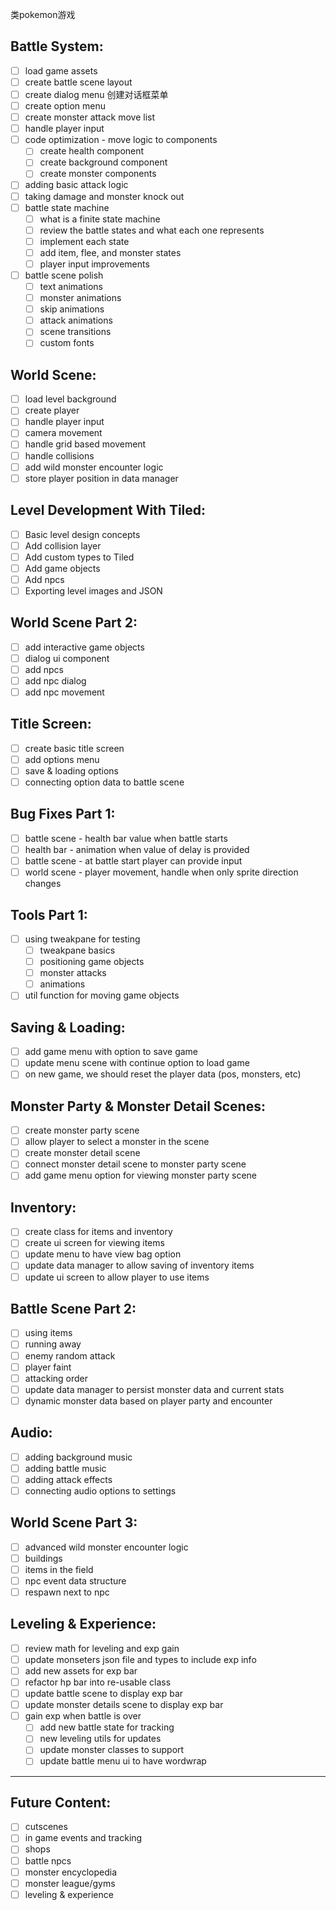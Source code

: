 类pokemon游戏
## Battle System:
  - [ ] load game assets
  - [ ] create battle scene layout
  - [ ] create dialog menu 创建对话框菜单
  - [ ] create option menu
  - [ ] create monster attack move list
  - [ ] handle player input
  - [ ] code optimization - move logic to components
    - [ ] create health component
    - [ ] create background component
    - [ ] create monster components
  - [ ] adding basic attack logic
  - [ ] taking damage and monster knock out
  - [ ] battle state machine
    - [ ] what is a finite state machine
    - [ ] review the battle states and what each one represents
    - [ ] implement each state
    - [ ] add item, flee, and monster states
    - [ ] player input improvements
 - [ ] battle scene polish
    - [ ] text animations
    - [ ] monster animations
    - [ ] skip animations
    - [ ] attack animations
    - [ ] scene transitions
    - [ ] custom fonts

## World Scene:
  - [ ] load level background
  - [ ] create player
  - [ ] handle player input
  - [ ] camera movement
  - [ ] handle grid based movement
  - [ ] handle collisions
  - [ ] add wild monster encounter logic
  - [ ] store player position in data manager

## Level Development With Tiled:
  - [ ] Basic level design concepts
  - [ ] Add collision layer
  - [ ] Add custom types to Tiled
  - [ ] Add game objects
  - [ ] Add npcs
  - [ ] Exporting level images and JSON

## World Scene Part 2:
  - [ ] add interactive game objects
  - [ ] dialog ui component
  - [ ] add npcs
  - [ ] add npc dialog
  - [ ] add npc movement

## Title Screen:
  - [ ] create basic title screen
  - [ ] add options menu
  - [ ] save & loading options
  - [ ] connecting option data to battle scene

## Bug Fixes Part 1:
  - [ ] battle scene - health bar value when battle starts
  - [ ] health bar - animation when value of delay is provided
  - [ ] battle scene - at battle start player can provide input
  - [ ] world scene - player movement, handle when only sprite direction changes

## Tools Part 1:
  - [ ] using tweakpane for testing
    - [ ] tweakpane basics
    - [ ] positioning game objects
    - [ ] monster attacks
    - [ ] animations
  - [ ] util function for moving game objects

## Saving & Loading:
  - [ ] add game menu with option to save game
  - [ ] update menu scene with continue option to load game
  - [ ] on new game, we should reset the player data (pos, monsters, etc)

## Monster Party & Monster Detail Scenes:
  - [ ] create monster party scene
  - [ ] allow player to select a monster in the scene
  - [ ] create monster detail scene
  - [ ] connect monster detail scene to monster party scene
  - [ ] add game menu option for viewing monster party scene

## Inventory:
  - [ ] create class for items and inventory
  - [ ] create ui screen for viewing items
  - [ ] update menu to have view bag option
  - [ ] update data manager to allow saving of inventory items
  - [ ] update ui screen to allow player to use items

## Battle Scene Part 2:
  - [ ] using items
  - [ ] running away
  - [ ] enemy random attack
  - [ ] player faint
  - [ ] attacking order
  - [ ] update data manager to persist monster data and current stats
  - [ ] dynamic monster data based on player party and encounter

## Audio:
  - [ ] adding background music
  - [ ] adding battle music
  - [ ] adding attack effects
  - [ ] connecting audio options to settings

## World Scene Part 3:
  - [ ] advanced wild monster encounter logic
  - [ ] buildings
  - [ ] items in the field
  - [ ] npc event data structure
  - [ ] respawn next to npc

## Leveling & Experience:
  - [ ] review math for leveling and exp gain
  - [ ] update monseters json file and types to include exp info
  - [ ] add new assets for exp bar
  - [ ] refactor hp bar into re-usable class
  - [ ] update battle scene to display exp bar
  - [ ] update monster details scene to display exp bar
  - [ ] gain exp when battle is over
    - [ ] add new battle state for tracking
    - [ ] new leveling utils for updates
    - [ ] update monster classes to support
    - [ ] update battle menu ui to have wordwrap

-------------------------------

## Future Content:
  - [ ] cutscenes
  - [ ] in game events and tracking
  - [ ] shops
  - [ ] battle npcs
  - [ ] monster encyclopedia
  - [ ] monster league/gyms
  - [ ] leveling & experience
